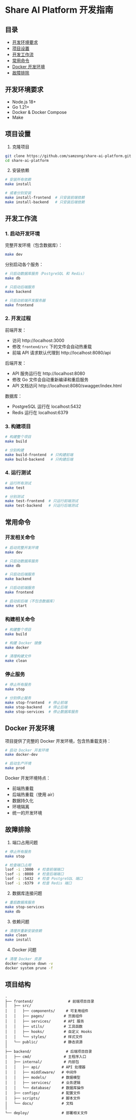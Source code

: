 # Share AI Platform 开发指南

## 目录
- [开发环境要求](#开发环境要求)
- [项目设置](#项目设置)
- [开发工作流](#开发工作流)
- [常用命令](#常用命令)
- [Docker 开发环境](#docker-开发环境)
- [故障排除](#故障排除)

## 开发环境要求

- Node.js 18+
- Go 1.21+
- Docker & Docker Compose
- Make

## 项目设置

1. 克隆项目
```bash
git clone https://github.com/samzong/share-ai-platform.git
cd share-ai-platform
```

2. 安装依赖
```bash
# 安装所有依赖
make install

# 或者分别安装
make install-frontend  # 只安装前端依赖
make install-backend   # 只安装后端依赖
```

## 开发工作流

### 1. 启动开发环境

完整开发环境（包含数据库）：
```bash
make dev
```

分别启动各个服务：
```bash
# 只启动数据库服务（PostgreSQL 和 Redis）
make db

# 只启动后端服务
make backend

# 只启动前端开发服务器
make frontend
```

### 2. 开发过程

前端开发：
- 访问 http://localhost:3000
- 修改 `frontend/src` 下的文件会自动热重载
- 前端 API 请求默认代理到 http://localhost:8080/api

后端开发：
- API 服务运行在 http://localhost:8080
- 修改 Go 文件会自动重新编译和重启服务
- API 文档访问 http://localhost:8080/swagger/index.html

数据库：
- PostgreSQL 运行在 localhost:5432
- Redis 运行在 localhost:6379

### 3. 构建项目

```bash
# 构建整个项目
make build

# 分别构建
make build-frontend  # 只构建前端
make build-backend   # 只构建后端
```

### 4. 运行测试

```bash
# 运行所有测试
make test

# 分别测试
make test-frontend  # 只运行前端测试
make test-backend   # 只运行后端测试
```

## 常用命令

### 开发相关命令

```bash
# 启动完整开发环境
make dev

# 只启动数据库服务
make db

# 只启动后端服务
make backend

# 只启动前端服务
make frontend

# 启动前后端（不包含数据库）
make start
```

### 构建相关命令

```bash
# 构建整个项目
make build

# 构建 Docker 镜像
make docker

# 清理构建文件
make clean
```

### 停止服务

```bash
# 停止所有服务
make stop

# 分别停止服务
make stop-frontend  # 停止前端
make stop-backend   # 停止后端
make stop-services  # 停止数据库服务
```

## Docker 开发环境

项目提供了完整的 Docker 开发环境，包含热重载支持：

```bash
# 启动 Docker 开发环境
make docker-dev

# 启动生产环境
make prod
```

Docker 开发环境特点：
- 前端热重载
- 后端热重载（使用 air）
- 数据持久化
- 环境隔离
- 统一的开发环境

## 故障排除

1. 端口占用问题
```bash
# 停止所有服务
make stop

# 检查端口占用
lsof -i :3000  # 检查前端端口
lsof -i :8080  # 检查后端端口
lsof -i :5432  # 检查 PostgreSQL 端口
lsof -i :6379  # 检查 Redis 端口
```

2. 数据库连接问题
```bash
# 重启数据库服务
make stop-services
make db
```

3. 依赖问题
```bash
# 清理并重新安装依赖
make clean
make install
```

4. Docker 问题
```bash
# 清理 Docker 资源
docker-compose down -v
docker system prune -f
```

## 项目结构

```
.
├── frontend/                # 前端项目目录
│   ├── src/
│   │   ├── components/     # 可复用组件
│   │   ├── pages/         # 页面组件
│   │   ├── services/      # API 服务
│   │   ├── utils/         # 工具函数
│   │   ├── hooks/         # 自定义 Hooks
│   │   └── styles/        # 样式文件
│   └── public/            # 静态资源
│
├── backend/                # 后端项目目录
│   ├── cmd/               # 主程序入口
│   ├── internal/          # 内部包
│   │   ├── api/          # API 处理器
│   │   ├── middleware/   # 中间件
│   │   ├── models/       # 数据模型
│   │   ├── services/     # 业务逻辑
│   │   └── database/     # 数据库操作
│   ├── configs/          # 配置文件
│   ├── scripts/          # 脚本文件
│   └── docs/             # 文档
│
└── deploy/               # 部署相关文件 
